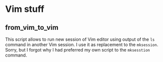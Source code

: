 # Vim stuff

## from\_vim\_to\_vim

This script allows to run new session of Vim editor using output of the
`ls` command in another Vim session. I use it as replacement to the
`mksession`. Sorry, but I forgot why I had preferred my own script to
the `mksesstion` command.
